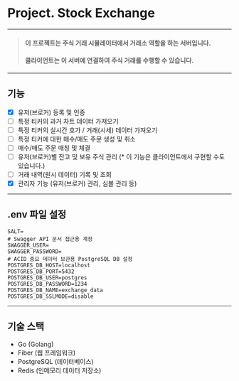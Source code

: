 # Project. Stock Exchange

---
> #### 이 프로젝트는 주식 거래 시뮬레이터에서 거래소 역할을 하는 서버입니다.
> #### 클라이언트는 이 서버에 연결하여 주식 거래를 수행할 수 있습니다.

---
## 기능
- [x] 유저(브로커) 등록 및 인증
- [ ] 특정 티커의 과거 차트 데이터 가져오기
- [ ] 특정 티커의 실시간 호가 / 거래(시세) 데이터 가져오기
- [ ] 특정 티커에 대한 매수/매도 주문 생성 및 취소
- [ ] 매수/매도 주문 매칭 및 체결
- [ ] 유저(브로커)별 잔고 및 보유 주식 관리 (* 이 기능은 클라이언트에서 구현할 수도 있습니다.)
- [ ] 거래 내역(원시 데이터) 기록 및 조회
- [x] 관리자 기능 (유저(브로커) 관리, 심볼 관리 등)
---
## .env 파일 설정
```
SALT=
# Swagger API 문서 접근용 계정
SWAGGER_USER=
SWAGGER_PASSWORD=
# ACID 중요 데이터 보관용 PostgreSQL DB 설정
POSTGRES_DB_HOST=localhost
POSTGRES_DB_PORT=5432
POSTGRES_DB_USER=postgres
POSTGRES_DB_PASSWORD=1234
POSTGRES_DB_NAME=exchange_data
POSTGRES_DB_SSLMODE=disable
```
---
## 기술 스택
- Go (Golang)
- Fiber (웹 프레임워크)
- PostgreSQL (데이터베이스)
- Redis (인메모리 데이터 저장소)
